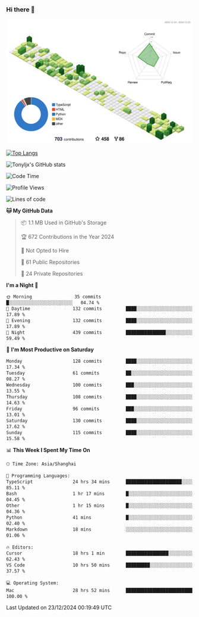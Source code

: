 ### Hi there 👋

![](./profile-3d-contrib/profile-green-animate.svg)

 

[![Top Langs](https://github-readme-stats.vercel.app/api/top-langs/?username=tonyljx)](https://github.com/anuraghazra/github-readme-stats)

![Tonyljx's GitHub stats](https://github-readme-stats.vercel.app/api?username=tonyljx&theme=default&show_icons=true)

 

<!--START_SECTION:waka-->
![Code Time](http://img.shields.io/badge/Code%20Time-1%2C065%20hrs%2051%20mins-blue)

![Profile Views](http://img.shields.io/badge/Profile%20Views-0-blue)

![Lines of code](https://img.shields.io/badge/From%20Hello%20World%20I%27ve%20Written-730.8%20thousand%20lines%20of%20code-blue)

**🐱 My GitHub Data** 

> 📦 1.1 MB Used in GitHub's Storage 
 > 
> 🏆 672 Contributions in the Year 2024
 > 
> 🚫 Not Opted to Hire
 > 
> 📜 61 Public Repositories 
 > 
> 🔑 24 Private Repositories 
 > 
**I'm a Night 🦉** 

```text
🌞 Morning                35 commits          █░░░░░░░░░░░░░░░░░░░░░░░░   04.74 % 
🌆 Daytime                132 commits         ████░░░░░░░░░░░░░░░░░░░░░   17.89 % 
🌃 Evening                132 commits         ████░░░░░░░░░░░░░░░░░░░░░   17.89 % 
🌙 Night                  439 commits         ███████████████░░░░░░░░░░   59.49 % 
```
📅 **I'm Most Productive on Saturday** 

```text
Monday                   128 commits         ████░░░░░░░░░░░░░░░░░░░░░   17.34 % 
Tuesday                  61 commits          ██░░░░░░░░░░░░░░░░░░░░░░░   08.27 % 
Wednesday                100 commits         ███░░░░░░░░░░░░░░░░░░░░░░   13.55 % 
Thursday                 108 commits         ████░░░░░░░░░░░░░░░░░░░░░   14.63 % 
Friday                   96 commits          ███░░░░░░░░░░░░░░░░░░░░░░   13.01 % 
Saturday                 130 commits         ████░░░░░░░░░░░░░░░░░░░░░   17.62 % 
Sunday                   115 commits         ████░░░░░░░░░░░░░░░░░░░░░   15.58 % 
```


📊 **This Week I Spent My Time On** 

```text
🕑︎ Time Zone: Asia/Shanghai

💬 Programming Languages: 
TypeScript               24 hrs 34 mins      █████████████████████░░░░   85.11 % 
Bash                     1 hr 17 mins        █░░░░░░░░░░░░░░░░░░░░░░░░   04.45 % 
Other                    1 hr 15 mins        █░░░░░░░░░░░░░░░░░░░░░░░░   04.36 % 
Python                   41 mins             █░░░░░░░░░░░░░░░░░░░░░░░░   02.40 % 
Markdown                 18 mins             ░░░░░░░░░░░░░░░░░░░░░░░░░   01.06 % 

🔥 Editors: 
Cursor                   18 hrs 1 min        ████████████████░░░░░░░░░   62.43 % 
VS Code                  10 hrs 50 mins      █████████░░░░░░░░░░░░░░░░   37.57 % 

💻 Operating System: 
Mac                      28 hrs 52 mins      █████████████████████████   100.00 % 
```


 Last Updated on 23/12/2024 00:19:49 UTC
<!--END_SECTION:waka-->
